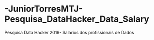 # -JuniorTorresMTJ-Pesquisa_DataHacker_Data_Salary
Pesquisa Data Hacker 2019- Salários dos profissionais de Dados

